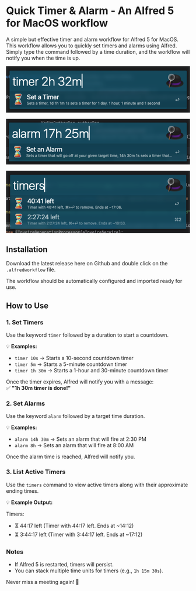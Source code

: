# Quick Timer & Alarm - An Alfred 5 for MacOS workflow
A simple but effective timer and alarm workflow for Alfred 5 for MacOS. This workflow allows you to quickly set timers and alarms using Alfred. Simply type the command followed by a time duration, and the workflow will notify you when the time is up.

![set a timer example](assets/set_timer.png)

![set an alarm example](assets/set_alarm.png)

![timers preview](assets/timers.png)

## Installation
Download the latest release here on Github and double click on the `.alfredworkflow` file.

The workflow should be automatically configured and imported ready for use.

## **How to Use**  

### **1. Set Timers**  
Use the keyword `timer` followed by a duration to start a countdown.  

💡 **Examples:**  
- `timer 10s` → Starts a 10-second countdown timer  
- `timer 5m` → Starts a 5-minute countdown timer  
- `timer 1h 30m` → Starts a 1-hour and 30-minute countdown timer  

Once the timer expires, Alfred will notify you with a message:  
✅ **"1h 30m timer is done!"**  

### **2. Set Alarms**  
Use the keyword `alarm` followed by a target time duration.  

💡 **Examples:**  
- `alarm 14h 30m` → Sets an alarm that will fire at 2:30 PM
- `alarm 8h` → Sets an alarm that will fire at 8:00 AM  

Once the alarm time is reached, Alfred will notify you.

### **3. List Active Timers**  
Use the `timers` command to view active timers along with their approximate ending times.  

💡 **Example Output:**  

Timers:
- ⏳ 44:17 left (Timer with 44:17 left. Ends at ~14:12)
- ⏳ 3:44:17 left (Timer with 3:44:17 left. Ends at ~17:12)

### **Notes**
- If Alfred 5 is restarted, timers will persist.  
- You can stack multiple time units for timers (e.g., `1h 15m 30s`). 

Never miss a meeting again! 🚀
